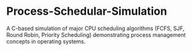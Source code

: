 # Process-Schedular-Simulation
A C-based simulation of major CPU scheduling algorithms (FCFS, SJF, Round Robin, Priority Scheduling) demonstrating process management concepts in operating systems.
